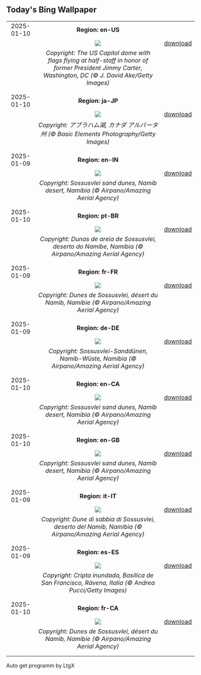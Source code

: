 ## Today's Bing Wallpaper
|      |      |      |
| :----: | :----: | :----: |
|2025-01-10|**Region: en-US**||
||![](https://www.bing.com/th?id=OHR.CarterMemorial_EN-US9400973867_UHD.jpg&pid=hp&w=1152&h=648&rs=1&c=4)| [download](https://www.bing.com/th?id=OHR.CarterMemorial_EN-US9400973867_UHD.jpg)|
||*Copyright: The US Capitol dome with flags flying at half-staff in honor of former President Jimmy Carter, Washington, DC (© J. David Ake/Getty Images)*
||
|||
|2025-01-10|**Region: ja-JP**||
||![](https://www.bing.com/th?id=OHR.BubbleLake_JA-JP3345547738_UHD.jpg&pid=hp&w=1152&h=648&rs=1&c=4)| [download](https://www.bing.com/th?id=OHR.BubbleLake_JA-JP3345547738_UHD.jpg)|
||*Copyright: アブラハム湖, カナダ アルバータ州 (© Basic Elements Photography/Getty Images)*
||
|||
|2025-01-09|**Region: en-IN**||
||![](https://www.bing.com/th?id=OHR.NamibiaDunes_EN-IN0592013391_UHD.jpg&pid=hp&w=1152&h=648&rs=1&c=4)| [download](https://www.bing.com/th?id=OHR.NamibiaDunes_EN-IN0592013391_UHD.jpg)|
||*Copyright: Sossusvlei sand dunes, Namib desert, Namibia (© Airpano/Amazing Aerial Agency)*
||
|||
|2025-01-10|**Region: pt-BR**||
||![](https://www.bing.com/th?id=OHR.NamibiaDunes_PT-BR5749717911_UHD.jpg&pid=hp&w=1152&h=648&rs=1&c=4)| [download](https://www.bing.com/th?id=OHR.NamibiaDunes_PT-BR5749717911_UHD.jpg)|
||*Copyright: Dunas de areia de Sossusvlei, deserto do Namibe, Namíbia (© Airpano/Amazing Aerial Agency)*
||
|||
|2025-01-09|**Region: fr-FR**||
||![](https://www.bing.com/th?id=OHR.NamibiaDunes_FR-FR3454752206_UHD.jpg&pid=hp&w=1152&h=648&rs=1&c=4)| [download](https://www.bing.com/th?id=OHR.NamibiaDunes_FR-FR3454752206_UHD.jpg)|
||*Copyright: Dunes de Sossusvlei, désert du Namib, Namibie (© Airpano/Amazing Aerial Agency)*
||
|||
|2025-01-09|**Region: de-DE**||
||![](https://www.bing.com/th?id=OHR.NamibiaDunes_DE-DE7496419422_UHD.jpg&pid=hp&w=1152&h=648&rs=1&c=4)| [download](https://www.bing.com/th?id=OHR.NamibiaDunes_DE-DE7496419422_UHD.jpg)|
||*Copyright: Sossusvlei-Sanddünen, Namib-Wüste, Namibia (© Airpano/Amazing Aerial Agency)*
||
|||
|2025-01-10|**Region: en-CA**||
||![](https://www.bing.com/th?id=OHR.NamibiaDunes_EN-CA8993588239_UHD.jpg&pid=hp&w=1152&h=648&rs=1&c=4)| [download](https://www.bing.com/th?id=OHR.NamibiaDunes_EN-CA8993588239_UHD.jpg)|
||*Copyright: Sossusvlei sand dunes, Namib desert, Namibia (© Airpano/Amazing Aerial Agency)*
||
|||
|2025-01-10|**Region: en-GB**||
||![](https://www.bing.com/th?id=OHR.NamibiaDunes_EN-GB9795419612_UHD.jpg&pid=hp&w=1152&h=648&rs=1&c=4)| [download](https://www.bing.com/th?id=OHR.NamibiaDunes_EN-GB9795419612_UHD.jpg)|
||*Copyright: Sossusvlei sand dunes, Namib desert, Namibia (© Airpano/Amazing Aerial Agency)*
||
|||
|2025-01-09|**Region: it-IT**||
||![](https://www.bing.com/th?id=OHR.NamibiaDunes_IT-IT8256486695_UHD.jpg&pid=hp&w=1152&h=648&rs=1&c=4)| [download](https://www.bing.com/th?id=OHR.NamibiaDunes_IT-IT8256486695_UHD.jpg)|
||*Copyright: Dune di sabbia di Sossusvlei, deserto del Namib, Namibia (© Airpano/Amazing Aerial Agency)*
||
|||
|2025-01-09|**Region: es-ES**||
||![](https://www.bing.com/th?id=OHR.RavennaBasilica_ES-ES6729761925_UHD.jpg&pid=hp&w=1152&h=648&rs=1&c=4)| [download](https://www.bing.com/th?id=OHR.RavennaBasilica_ES-ES6729761925_UHD.jpg)|
||*Copyright: Cripta inundada, Basílica de San Francisco, Rávena, Italia (© Andrea Pucci/Getty Images)*
||
|||
|2025-01-10|**Region: fr-CA**||
||![](https://www.bing.com/th?id=OHR.NamibiaDunes_FR-CA6566666687_UHD.jpg&pid=hp&w=1152&h=648&rs=1&c=4)| [download](https://www.bing.com/th?id=OHR.NamibiaDunes_FR-CA6566666687_UHD.jpg)|
||*Copyright: Dunes de Sossusvlei, désert du Namib, Namibie (© Airpano/Amazing Aerial Agency)*
||
|||

Auto get programm by LtgX
